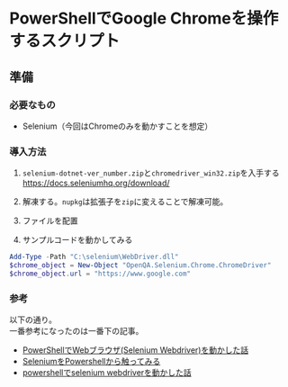 # PowerShellでGoogle Chromeを操作するスクリプト

## 準備

### 必要なもの

- Selenium（今回はChromeのみを動かすことを想定）

### 導入方法

1. `selenium-dotnet-ver_number.zip`と`chromedriver_win32.zip`を入手する
https://docs.seleniumhq.org/download/

2. 解凍する。`nupkg`は拡張子を`zip`に変えることで解凍可能。

3. ファイルを配置

4. サンプルコードを動かしてみる

```PowerShell
Add-Type -Path "C:\selenium\WebDriver.dll"
$chrome_object = New-Object "OpenQA.Selenium.Chrome.ChromeDriver"
$chrome_object.url = "https://www.google.com"
```

### 参考

以下の通り。  
一番参考になったのは一番下の記事。

- [PowerShellでWebブラウザ(Selenium Webdriver)を動かした話](https://www.slideshare.net/hirofumitouhei/powershellwebselenium-webdriver)
- [SeleniumをPowershellから触ってみる](https://github.com/senkousya/startSeleniumOnPowershell)
- [powershellでselenium webdriverを動かした話](https://hibi-no-kioku.hatenablog.jp/entry/2018/04/18/075715)